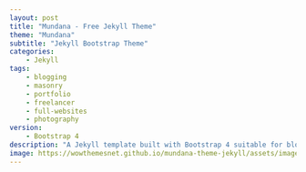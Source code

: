 ```yaml
---
layout: post
title: "Mundana - Free Jekyll Theme"
theme: "Mundana"
subtitle: "Jekyll Bootstrap Theme"          
categories:
    - Jekyll
tags: 
    - blogging
    - masonry
    - portfolio
    - freelancer
    - full-websites
    - photography
version:
    - Bootstrap 4
description: "A Jekyll template built with Bootstrap 4 suitable for bloggers. Highly inspired by Medium's website layout."
image: https://wowthemesnet.github.io/mundana-theme-jekyll/assets/images/screenshot.jpg
---
```


